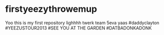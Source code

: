 firstyeezythrowemup
===================

Yoo this is my first repository lighhhh twerk team 5eva yaas
#daddyclayton
#YEEZUSTOUR2013
#SEE YOU AT THE GARDEN
#DATBADONKADONK
